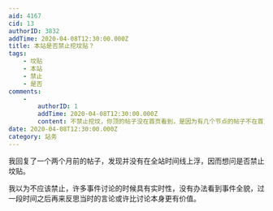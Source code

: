 ```yaml
---
aid: 4167
cid: 13
authorID: 3832
addTime: 2020-04-08T12:30:00.000Z
title: 本站是否禁止挖坟贴？
tags:
    - 坟贴
    - 本站
    - 禁止
    - 是否
comments:
    -
        authorID: 1
        addTime: 2020-04-08T12:30:00.000Z
        content: 不禁止挖坟，你顶的帖子没在首页看到，是因为有几个节点的帖子不在首页出现
date: 2020-04-08T12:30:00.000Z
category: 站务
---
```


我回复了一个两个月前的帖子，发现并没有在全站时间线上浮，因而想问是否禁止坟贴。

我以为不应该禁止，许多事件讨论的时候具有实时性，没有办法看到事件全貌，过一段时间之后再来反思当时的言论或许比讨论本身更有价值。
